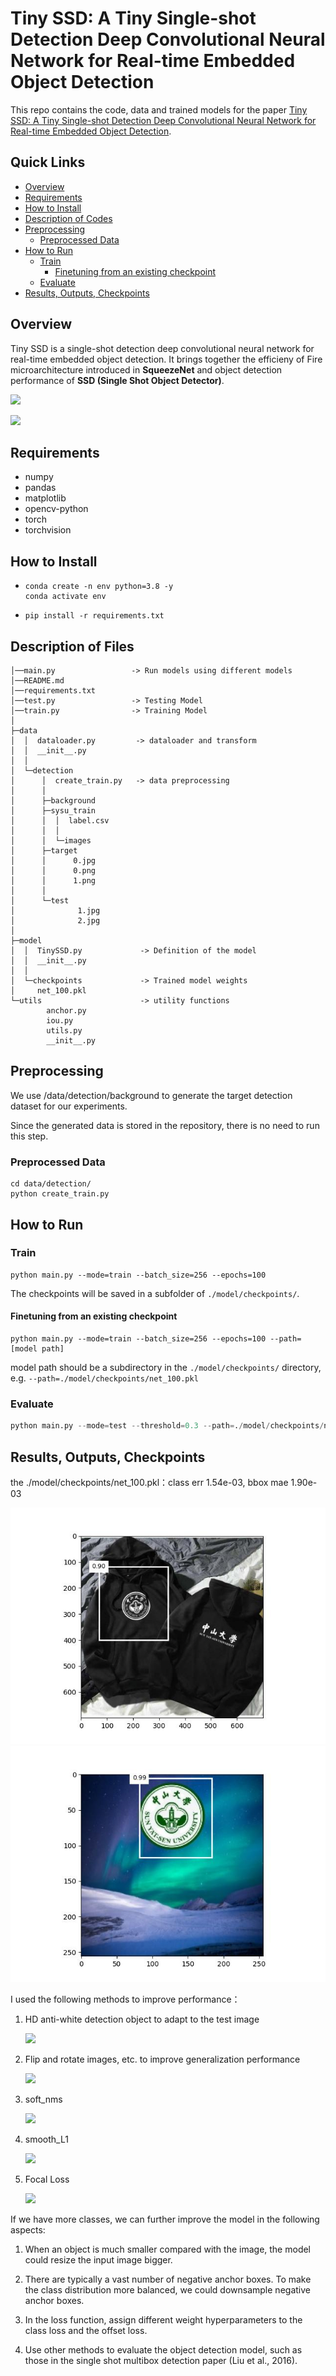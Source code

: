 # Tiny SSD: A Tiny Single-shot Detection Deep Convolutional Neural Network for Real-time Embedded Object Detection

This repo contains the code, data and trained models for the paper [Tiny SSD: A Tiny Single-shot Detection Deep Convolutional Neural Network for Real-time Embedded Object Detection](https://arxiv.org/pdf/1802.06488.pdf).

## Quick Links

- [ Overview](#Overview)
- [ Requirements](#Requirements)
- [How to Install](#How-to-Install)
- [Description of Codes](#Description-of-Codes)
- [ Preprocessing](#Preprocessing)
  - [Preprocessed Data](#Preprocessed-Data)
- [How to Run](#How-to-Run)
  - [ Train](#Train)
    - [Finetuning from an existing checkpoint](#Finetuning-from-an-existing-checkpoint)
  - [ Evaluate](#Evaluate)
- [Results, Outputs, Checkpoints](#Results-Outputs-Checkpoints)

## Overview

Tiny SSD is a single-shot detection deep convolutional neural network for real-time embedded object detection.
It brings together the efficieny of Fire microarchitecture introduced in **SqueezeNet** and object detection performance of **SSD (Single Shot Object Detector)**.

![](https://img.enderfga.cn/img/ssd.svg)

![](https://img.enderfga.cn/img/image-20221018133431973.png)

## Requirements

* numpy
* pandas
* matplotlib
* opencv-python
* torch
* torchvision

## How to Install

- ```shell
  conda create -n env python=3.8 -y
  conda activate env
  ```
- ```shell
  pip install -r requirements.txt
  ```

## Description of Files

```
│──main.py                 -> Run models using different models
│──README.md
│──requirements.txt
│──test.py                 -> Testing Model
│──train.py                -> Training Model
│
├─data
│  │  dataloader.py         -> dataloader and transform
│  │  __init__.py
│  │
│  └─detection
│      │  create_train.py   -> data preprocessing
│      │
│      ├─background
│      ├─sysu_train
│      │  │  label.csv
│      │  │
│      │  └─images
│      ├─target
│      │      0.jpg
│      │      0.png
│      │      1.png
│      │
│      └─test
│              1.jpg
│              2.jpg
│
├─model
│  │  TinySSD.py             -> Definition of the model
│  │  __init__.py
│  │
│  └─checkpoints             -> Trained model weights
│     net_100.pkl
└─utils                      -> utility functions
        anchor.py
        iou.py
        utils.py
        __init__.py
```

## Preprocessing

We use /data/detection/background to generate the target detection dataset for our experiments.

Since the generated data is stored in the repository, there is no need to run this step.

### Preprocessed Data

```shell
cd data/detection/
python create_train.py
```

## How to Run

### Train

```shell
python main.py --mode=train --batch_size=256 --epochs=100
```

The checkpoints will be saved in a subfolder of `./model/checkpoints/`.

#### Finetuning from an existing checkpoint

```shell
python main.py --mode=train --batch_size=256 --epochs=100 --path=[model path]
```

model path should be a subdirectory in the `./model/checkpoints/` directory, e.g. `--path=./model/checkpoints/net_100.pkl`

### Evaluate

```python
python main.py --mode=test --threshold=0.3 --path=./model/checkpoints/net_100.pkl
```

## Results, Outputs, Checkpoints

the ./model/checkpoints/net_100.pkl：class err 1.54e-03, bbox mae 1.90e-03

![img](result_1.jpg)
![img](result_2.jpg)

I used the following methods to improve performance：

1. HD anti-white detection object to adapt to the test image

   ![](https://img.enderfga.cn/img/image-20221018160400682.png)
2. Flip and rotate images, etc. to improve generalization performance

   ![](https://img.enderfga.cn/img/image-20221018155947834.png)
3. soft_nms

   ![](https://img.enderfga.cn/img/42166d224f4a20a4d58841b70d795a2a730ed0e4.jpeg@f_auto)
4. smooth_L1

   ![](https://img.enderfga.cn/img/image-20221018155842392.png)
5. Focal Loss

   ![](https://img.enderfga.cn/img/20221025160416.png)

If we have more classes, we can further improve the model in the following aspects:

1. When an object is much smaller compared with the image, the model could resize the input image bigger.

2. There are typically a vast number of negative anchor boxes. To make the class distribution more balanced, we could downsample negative anchor boxes.

3. In the loss function, assign different weight hyperparameters to the class loss and the offset loss.

4. Use other methods to evaluate the object detection model, such as those in the single shot multibox detection paper (Liu et al., 2016).
